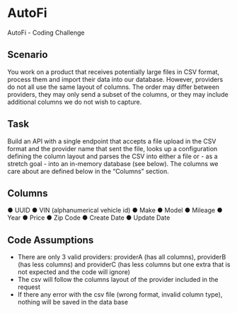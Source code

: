 # AutoFi
AutoFi - Coding Challenge

## Scenario
You work on a product that receives potentially large files in CSV format, process them and
import their data into our database. However, providers do not all use the same layout of
columns. The order may differ between providers, they may only send a subset of the columns,
or they may include additional columns we do not wish to capture.

## Task
Build an API with a single endpoint that accepts a file upload in the CSV format and the provider
name that sent the file, looks up a configuration defining the column layout and parses the CSV
into either a file or - as a stretch goal - into an in-memory database (see below).
The columns we care about are defined below in the “Columns” section.

## Columns
● UUID
● VIN (alphanumerical vehicle id)
● Make
● Model
● Mileage
● Year
● Price
● Zip Code
● Create Date
● Update Date

## Code Assumptions

- There are only 3 valid providers: providerA (has all columns), providerB (has less columns) and providerC (has less columns but one extra that is not expected and the code will ignore)
- The csv will follow the columns layout of the provider included in the request
- If there any error with the csv file (wrong format, invalid column type), nothing will be saved in the data base